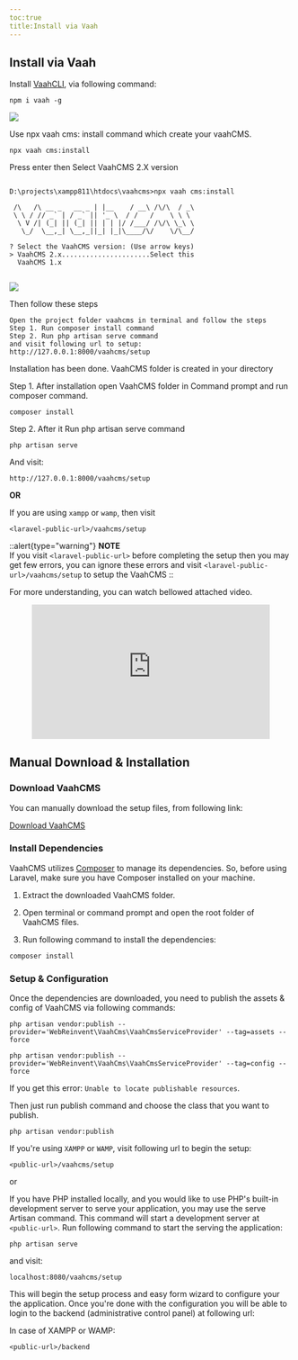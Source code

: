 ```yaml
---
toc:true
title:Install via Vaah
---
```



## Install via Vaah

Install [VaahCLI](https://vaah.dev/cli), via following command:


```shell
npm i vaah -g
```
<img src="/images/vaahcms-two/Installation/cli.png">




Use npx vaah cms: install command which create your vaahCMS.
```shell
npx vaah cms:install
```
Press enter then Select VaahCMS 2.X version
```shell

D:\projects\xampp811\htdocs\vaahcms>npx vaah cms:install

 /\   /\ __ _   __ _ | |__    / __\ /\/\  / _\
 \ \ / // _` | / _` || '_ \  / /   /    \ \ \
  \ V /| (_| || (_| || | | |/ /___/ /\/\ \_\ \
   \_/  \__,_| \__,_||_| |_|\____/\/    \/\__/

? Select the VaahCMS version: (Use arrow keys)
> VaahCMS 2.x......................Select this
  VaahCMS 1.x
  
```




<img src="/images/vaahcms-two/Installation/npx_vaah_cms.png">

Then follow these steps

```shell
Open the project folder vaahcms in terminal and follow the steps
Step 1. Run composer install command
Step 2. Run php artisan serve command
and visit following url to setup:
http://127.0.0.1:8000/vaahcms/setup
```

Installation has been done. VaahCMS folder is created in your directory

Step 1.
After installation open VaahCMS folder in Command prompt and run composer command.
```shell
composer install
```

Step 2. After it Run php artisan serve command

```shell
php artisan serve
```

And visit:

```http request
http://127.0.0.1:8000/vaahcms/setup
```
**OR**

If you are using `xampp` or `wamp`, then visit

```http request
<laravel-public-url>/vaahcms/setup
```
::alert{type="warning"} 
**NOTE**   
If you visit `<laravel-public-url>` before completing the setup then you may get few errors, you can ignore these errors and visit `<laravel-public-url>/vaahcms/setup` to setup the VaahCMS
::

For more understanding, you can watch bellowed attached video.
<figure class="video_container">
<iframe src="https://www.youtube.com/embed/XbiOveXPeHQ?autoplay=1&mute=1" title="how to create vaahcms setup" frameborder="0" allowfullscreen="true" style="width: 100%; aspect-ratio: 16/9;"> </iframe>
</figure>


## Manual Download & Installation

### Download VaahCMS

You can manually download the setup files, from following link:

[Download VaahCMS](https://github.com/webreinvent/vaahcms-ready/archive/master.zip)

### Install Dependencies

VaahCMS utilizes [Composer](https://getcomposer.org/) to manage its dependencies. So, before using Laravel, make sure you have Composer installed on your machine.

1. Extract the downloaded VaahCMS folder.

2. Open terminal or command prompt and open the root folder of VaahCMS files.

3. Run following command to install the dependencies:

```shell
composer install
```

   

### Setup & Configuration

Once the dependencies are downloaded, you need to publish the assets & config of VaahCMS via following commands:

```shell
php artisan vendor:publish --provider='WebReinvent\VaahCms\VaahCmsServiceProvider' --tag=assets --force
```

```shell
php artisan vendor:publish --provider='WebReinvent\VaahCms\VaahCmsServiceProvider' --tag=config --force
```

If you get this error: `Unable to locate publishable resources`.

Then just run publish command and choose the class that you want to publish.

```shell
php artisan vendor:publish
```


If you're using `XAMPP` or `WAMP`, visit following url to begin the setup:

```http request
<public-url>/vaahcms/setup
```

or

If you have PHP installed locally, and you would like to use PHP's built-in development server to serve your application, you may use the serve Artisan command. This command will start a development server at `<public-url>`. Run following command to start the serving the application:

```shell
php artisan serve
```

and visit:

```http request
localhost:8080/vaahcms/setup
```


This will begin the setup process and easy form wizard to configure your the application. Once you're done with the configuration you will be able to login to the backend (administrative control panel) at following url:

In case of XAMPP or WAMP:

```http request
<public-url>/backend
```
